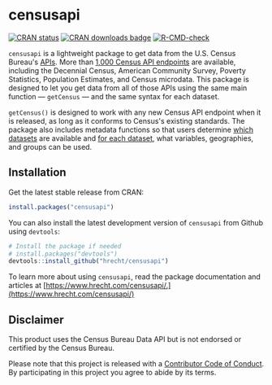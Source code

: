 # censusapi

<!-- badges: start -->
[![CRAN status](https://www.r-pkg.org/badges/version/censusapi)](https://CRAN.R-project.org/package=censusapi)
[![CRAN downloads badge](http://cranlogs.r-pkg.org/badges/grand-total/censusapi)](http://cranlogs.r-pkg.org/badges/grand-total/censusapi)
[![R-CMD-check](https://github.com/hrecht/censusapi/actions/workflows/R-CMD-check.yaml/badge.svg)](https://github.com/hrecht/censusapi/actions/workflows/R-CMD-check.yaml)
<!-- badges: end -->

`censusapi` is a lightweight package to get data from the U.S. Census Bureau's [APIs](https://www.census.gov/developers/). More than [1,000 Census API endpoints](https://api.census.gov/data.html) are available, including the Decennial Census, American Community Survey, Poverty Statistics, Population Estimates, and Census microdata. This package is designed to let you get data from all of those APIs using the same main function — `getCensus` — and the same syntax for each dataset.

`getCensus()` is designed to work with any new Census API endpoint when it is released, as long as it conforms to Census's existing standards. The package also includes metadata functions so that users determine [which datasets](https://www.hrecht.com/censusapi/reference/listCensusApis.html) are available and [for each dataset](https://www.hrecht.com/censusapi/reference/listCensusMetadata.html), what variables, geographies, and groups can be used.

## Installation
Get the latest stable release from CRAN: 
```R
install.packages("censusapi")
```

You can also install the latest development version of `censusapi` from Github using `devtools`:
```R
# Install the package if needed
# install.packages("devtools")
devtools::install_github("hrecht/censusapi")
```

To learn more about using `censusapi`, read the package documentation and articles at  [https://www.hrecht.com/censusapi/.](https://www.hrecht.com/censusapi/)

## Disclaimer
This product uses the Census Bureau Data API but is not endorsed or certified by the Census Bureau.

Please note that this project is released with a [Contributor Code of Conduct](https://github.com/hrecht/censusapi/blob/main/CODE_OF_CONDUCT.md). By participating in this project you agree to abide by its terms.

